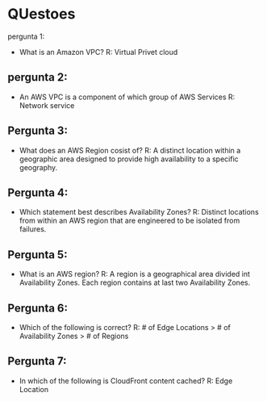 # QUestoes
pergunta 1: 
* What is an Amazon VPC?
R: Virtual Privet cloud

## pergunta 2:
* An AWS VPC is a component of which group of AWS Services
R: Network service

## Pergunta 3:
* What does an AWS Region cosist of?
R: A distinct location within a geographic area designed to provide high availability to a specific
geography.

## Pergunta 4: 
* Which statement best describes Availability Zones?
R: Distinct locations from within an AWS region that are engineered to be isolated from failures.

## Pergunta 5:
* What is an AWS region?
R: A region is a geographical area divided int Availability Zones. Each region contains at last two
Availability Zones.

## Pergunta 6:
* Which of the following is correct?
R: # of Edge Locations > # of Availability Zones > # of Regions

## Pergunta 7: 
* In which of the following is CloudFront content cached?
R: Edge Location